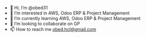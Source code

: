 - 👋 Hi, I’m @obed31
- 👀 I’m interested in AWS, Odoo ERP &  Project Management
- 🌱 I’m currently learning AWS, Odoo ERP &  Project Management
- 💞️ I’m looking to collaborate on GP
- 📫 How to reach me obed.hcl@gmail.com

<!---
obed31/obed31 is a ✨ special ✨ repository because its `README.md` (this file) appears on your GitHub profile.
You can click the Preview link to take a look at your changes.
--->
